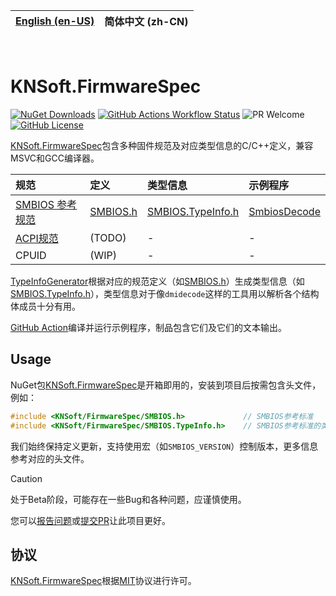 | [English (en-US)](https://github.com/KNSoft/KNSoft.FirmwareSpec/blob/main/README.md) | **简体中文 (zh-CN)** |
| --- | --- |

&nbsp;

# KNSoft.FirmwareSpec

[![NuGet Downloads](https://img.shields.io/nuget/dt/KNSoft.FirmwareSpec)](https://www.nuget.org/packages/KNSoft.FirmwareSpec) [![GitHub Actions Workflow Status](https://img.shields.io/github/actions/workflow/status/KNSoft/KNSoft.FirmwareSpec/Build.yml)](https://github.com/KNSoft/KNSoft.FirmwareSpec/actions/workflows/Build.yml) ![PR Welcome](https://img.shields.io/badge/PR-welcome-0688CB.svg) [![GitHub License](https://img.shields.io/github/license/KNSoft/KNSoft.FirmwareSpec)](https://github.com/KNSoft/KNSoft.FirmwareSpec/blob/main/LICENSE)

[KNSoft.FirmwareSpec](https://github.com/KNSoft/KNSoft.FirmwareSpec)包含多种固件规范及对应类型信息的C/C++定义，兼容MSVC和GCC编译器。

| 规范 | 定义 | 类型信息 | 示例程序 |
| :- | :- | :- | :- |
| [SMBIOS 参考规范](https://www.dmtf.org/standards/smbios) | [SMBIOS.h](https://github.com/KNSoft/KNSoft.FirmwareSpec/blob/main/SMBIOS.h) | [SMBIOS.TypeInfo.h](https://github.com/KNSoft/KNSoft.FirmwareSpec/blob/main/SMBIOS.TypeInfo.h) | [SmbiosDecode](https://github.com/KNSoft/KNSoft.FirmwareSpec/blob/main/SmbiosDecode.c) |
| [ACPI规范](https://uefi.org/specifications) | (TODO) | - | - |
| CPUID | (WIP) | - | - |

[TypeInfoGenerator](https://github.com/KNSoft/KNSoft.FirmwareSpec/blob/main/TypeInfoGenerator)根据对应的规范定义（如[SMBIOS.h](https://github.com/KNSoft/KNSoft.FirmwareSpec/blob/main/SMBIOS.h)）生成类型信息（如[SMBIOS.TypeInfo.h](https://github.com/KNSoft/KNSoft.FirmwareSpec/blob/main/SMBIOS.TypeInfo.h)），类型信息对于像`dmidecode`这样的工具用以解析各个结构体成员十分有用。

[GitHub Action](https://github.com/KNSoft/KNSoft.FirmwareSpec/actions)编译并运行示例程序，制品包含它们及它们的文本输出。

## Usage

NuGet包[KNSoft.FirmwareSpec](https://www.nuget.org/packages/KNSoft.FirmwareSpec)是开箱即用的，安装到项目后按需包含头文件，例如：
```C
#include <KNSoft/FirmwareSpec/SMBIOS.h>             // SMBIOS参考标准
#include <KNSoft/FirmwareSpec/SMBIOS.TypeInfo.h>    // SMBIOS参考标准的类型信息
```

我们始终保持定义更新，支持使用宏（如`SMBIOS_VERSION`）控制版本，更多信息参考对应的头文件。

> [!CAUTION]
> 处于Beta阶段，可能存在一些Bug和各种问题，应谨慎使用。

您可以[报告问题](https://github.com/KNSoft/KNSoft.SMBIOS/issues/new)或[提交PR](https://github.com/KNSoft/KNSoft.SMBIOS/pulls)让此项目更好。

## 协议

[KNSoft.FirmwareSpec](https://github.com/KNSoft/KNSoft.FirmwareSpec)根据[MIT](https://github.com/KNSoft/KNSoft.FirmwareSpec/blob/main/LICENSE)协议进行许可。
